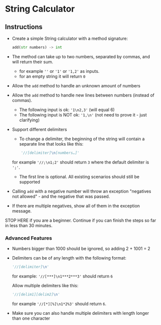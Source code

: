 # String Calculator

## Instructions

- Create a simple String calculator with a method signature:
    ```python
    add(str numbers) -> int
    ```

- The method can take up to two numbers, separated by commas, and will return their sum. 
    - for example `''` or `'1'` or `'1,2'` as inputs.
    - for an empty string it will return `0`

- Allow the `add` method to handle an unknown amount of numbers

- Allow the `add` method to handle new lines between numbers (instead of commas).
    - The following input is ok: `'1\n2,3'` (will equal 6)
    - The following input is NOT ok: `'1,\n'` (not need to prove it - just clarifying)

- Support different delimiters
    - To change a delimiter, the beginning of the string will contain a separate line that looks like this:
    ```python
        '//[delimiter]\n[numbers…]'
    ```
    for example `'//;\n1;2'` should return `3` where the default delimiter is `';'`.
    - The first line is optional. All existing scenarios should still be supported

- Calling `add` with a negative number will throw an exception "negatives not allowed" - and the negative that was passed.
- If there are multiple negatives, show all of them in the exception message.

STOP HERE if you are a beginner. Continue if you can finish the steps so far in less than 30 minutes.

### Advanced Features
- Numbers bigger than 1000 should be ignored, so adding 2 + 1001 = 2
- Delimiters can be of any length with the following format:
    ```python
    '//[delimiter]\n'
    ```
    for example: `'//[***]\n1***2***3'` should return `6`

    Allow multiple delimiters like this:
    ```python
    '//[delim1][delim2]\n'
    ```
    for example `'//[*][%]\n1*2%3'` should return `6`.
- Make sure you can also handle multiple delimiters with length longer than one character
